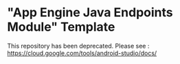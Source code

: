 "App Engine Java Endpoints Module" Template
===========================================

This repository has been deprecated. Please see : https://cloud.google.com/tools/android-studio/docs/
